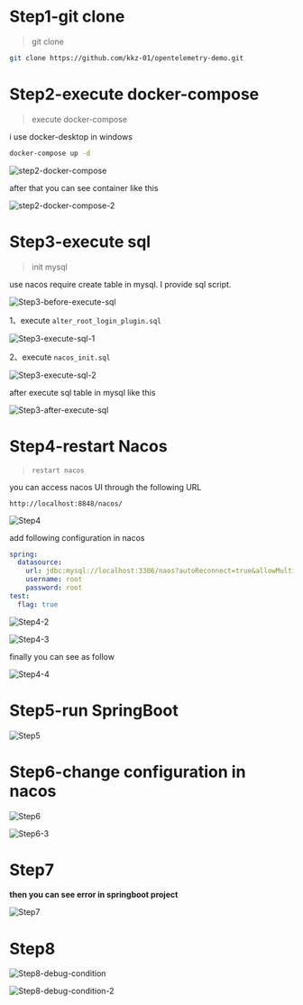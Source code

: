 # Step1-git clone 

> git clone 

```bash
git clone https://github.com/kkz-01/opentelemetry-demo.git
```





# Step2-execute docker-compose

> execute docker-compose

i use docker-desktop in windows 

```bash
docker-compose up -d
```

![step2-docker-compose](./assets/step2-docker-compose.png)

after that you can see container like this

![step2-docker-compose-2](./assets/step2-docker-compose-2.png)



# Step3-execute sql

> init mysql

use nacos require create table in mysql. I provide sql script.

![Step3-before-execute-sql](./assets/Step3-before-execute-sql.png)

1、execute `alter_root_login_plugin.sql`

![Step3-execute-sql-1](./assets/Step3-execute-sql-1.png)

2、execute `nacos_init.sql`

![Step3-execute-sql-2](./assets/Step3-execute-sql-2.png)

after execute sql table in mysql like this

![Step3-after-execute-sql](./assets/Step3-after-execute-sql.png)

# Step4-restart Nacos

> `restart nacos`

you can access nacos UI through the following URL 

```http
http://localhost:8848/nacos/
```

![Step4](./assets/Step4.png)

add following configuration in nacos

```yaml
spring:
  datasource:
    url: jdbc:mysql://localhost:3306/naos?autoReconnect=true&allowMultiQueries=true&sslMode=DISABLED&useUnicode=true&characterEncoding=UTF8&useLocalSessionState=true&connectionTimeZone=UTC
    username: root
    password: root
test:
  flag: true
```

![Step4-2](./assets/Step4-2.png)

![Step4-3](./assets/Step4-3.png)

finally you can see as follow

![Step4-4](./assets/Step4-4.png)

# Step5-run SpringBoot 

![Step5](./assets/Step5.png)

# Step6-change configuration in nacos

![Step6](./assets/Step6.png)

![Step6-3](./assets/Step6-3.png)

# Step7

**then you can see error in springboot project**

![Step7](./assets/Step7.png)

# Step8
![Step8-debug-condition](./assets/Step8-debug-condition.png)

![Step8-debug-condition-2](./assets/Step8-debug-condition-2.png)